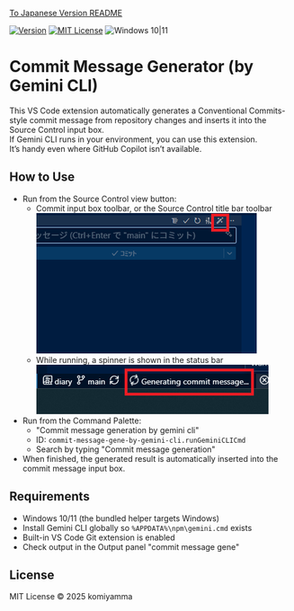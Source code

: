 [To Japanese Version README](README.ja.md)

[![Version](https://img.shields.io/badge/version-v0.1.9-4094ff.svg)](https://marketplace.visualstudio.com/items?itemName=komiyamma.commit-message-gene-by-gemini-cli)
[![MIT License](https://img.shields.io/badge/license-MIT-blue.svg?style=flat)](LICENSE)
![Windows 10|11](https://img.shields.io/badge/Windows-_10_|_11-6479ff.svg?logo=windows&logoColor=white)


# Commit Message Generator (by Gemini CLI)

This VS Code extension automatically generates a Conventional Commits-style commit message from repository changes and inserts it into the Source Control input box.  
If Gemini CLI runs in your environment, you can use this extension.  
It’s handy even where GitHub Copilot isn’t available.


## How to Use

- Run from the Source Control view button:
  - Commit input box toolbar, or the Source Control title bar toolbar  
   [![Commit Input Box Button](images/button.png)](images/button.png)
  - While running, a spinner is shown in the status bar  
    [![Commit StatusBar](images/statusbar.png)](images/statusbar.png)
- Run from the Command Palette:
  - "Commit message generation by gemini cli"
  - ID: `commit-message-gene-by-gemini-cli.runGeminiCLICmd`
  - Search by typing "Commit message generation"
- When finished, the generated result is automatically inserted into the commit message input box.

## Requirements

- Windows 10/11 (the bundled helper targets Windows)
- Install Gemini CLI globally so `%APPDATA%\npm\gemini.cmd` exists
- Built-in VS Code Git extension is enabled
- Check output in the Output panel "commit message gene"

## License

MIT License © 2025 komiyamma

